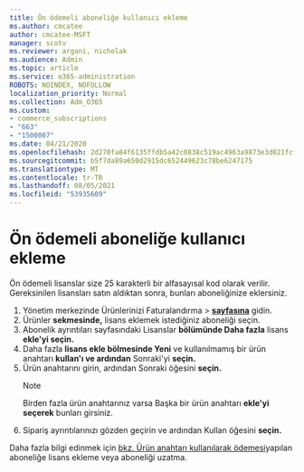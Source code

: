 ```yaml
---
title: Ön ödemeli aboneliğe kullanıcı ekleme
ms.author: cmcatee
author: cmcatee-MSFT
manager: scotv
ms.reviewer: argani, nicholak
ms.audience: Admin
ms.topic: article
ms.service: o365-administration
ROBOTS: NOINDEX, NOFOLLOW
localization_priority: Normal
ms.collection: Adm_O365
ms.custom:
- commerce_subscriptions
- "663"
- "1500007"
ms.date: 04/21/2020
ms.openlocfilehash: 2d270fa84f6135ffdb5a42c0838c519ac4963a9873e3d021fcfcebf6c409fac6
ms.sourcegitcommit: b5f7da89a650d2915dc652449623c78be6247175
ms.translationtype: MT
ms.contentlocale: tr-TR
ms.lasthandoff: 08/05/2021
ms.locfileid: "53935609"
---
```

# <a name="add-seats-to-a-prepaid-subscription"></a>Ön ödemeli aboneliğe kullanıcı ekleme

Ön ödemeli lisanslar size 25 karakterli bir alfasayısal kod olarak verilir. Gereksinilen lisansları satın aldıktan sonra, bunları aboneliğinize eklersiniz.

1. Yönetim merkezinde Ürünlerinizi Faturalandırma   >  **[sayfasına](https://go.microsoft.com/fwlink/p/?linkid=842054)** gidin.
2. Ürünler **sekmesinde,** lisans eklemek istediğiniz aboneliği seçin.
3. Abonelik ayrıntıları sayfasındaki Lisanslar **bölümünde Daha fazla** lisans **ekle'yi seçin.**
4. Daha fazla **lisans ekle bölmesinde Yeni** ve kullanılmamış bir ürün anahtarı **kullan'ı ve ardından** Sonraki'yi **seçin.**
5. Ürün anahtarını girin, ardından Sonraki öğesini **seçin.**
    > [!NOTE]
    > Birden fazla ürün anahtarınız varsa Başka bir ürün anahtarı **ekle'yi seçerek** bunları girsiniz.
6. Sipariş ayrıntılarınızı gözden geçirin ve ardından Kullan öğesini **seçin.**

Daha fazla bilgi edinmek için [bkz. Ürün anahtarı kullanılarak ödemesi](https://docs.microsoft.com/microsoft-365/commerce/licenses/add-licenses-using-product-key)yapılan aboneliğe lisans ekleme veya aboneliği uzatma.